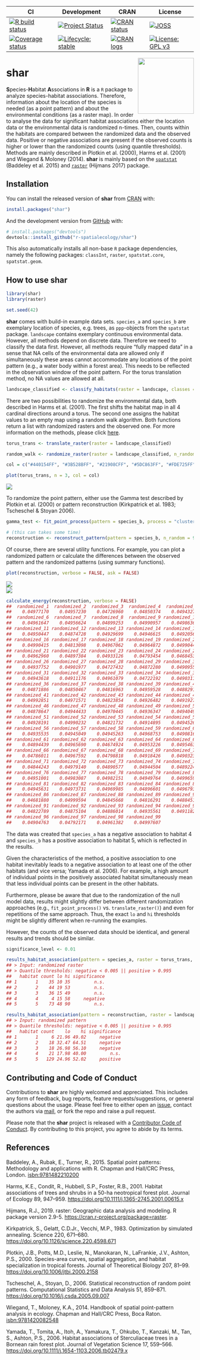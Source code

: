 
<!-- README.md is generated from README.Rmd. Please edit that file -->

<!-- badges: start -->

| CI                                                                                                                                                     | Development                                                                                                                        | CRAN                                                                                                                    | License                                                                                                                                              |
| ------------------------------------------------------------------------------------------------------------------------------------------------------ | ---------------------------------------------------------------------------------------------------------------------------------- | ----------------------------------------------------------------------------------------------------------------------- | ---------------------------------------------------------------------------------------------------------------------------------------------------- |
| [![R build status](https://github.com/r-spatialecology/shar/workflows/R-CMD-check/badge.svg)](https://github.com/r-spatialecology/shar/actions)        | [![Project Status](https://www.repostatus.org/badges/latest/active.svg)](https://www.repostatus.org/#active)                       | [![CRAN status](https://www.r-pkg.org/badges/version/shar)](https://cran.r-project.org/package=shar)                    | [![JOSS](https://joss.theoj.org/papers/1b786c028a5425858cb0e5428bd9173b/status.svg)](https://joss.theoj.org/papers/1b786c028a5425858cb0e5428bd9173b) |
| [![Coverage status](https://codecov.io/gh/r-spatialecology/shar/branch/main/graph/badge.svg)](https://codecov.io/gh/r-spatialecology/shar?branch=main) | [![Lifecycle: stable](https://img.shields.io/badge/lifecycle-stable-brightgreen.svg)](https://www.tidyverse.org/lifecycle/#stable) | [![CRAN logs](http://cranlogs.r-pkg.org/badges/grand-total/shar)](http://cran.rstudio.com/web/packages/shar/index.html) | [![License: GPL v3](https://img.shields.io/badge/License-GPLv3-blue.svg)](https://www.gnu.org/licenses/gpl-3.0)                                      |

<!-- badges: end -->

<img src="man/figures/logo.png" align="right" width="150" />

# shar

**S**pecies-**H**abitat **A**ssociations in **R** is a `R` package to
analyze species-habitat associations. Therefore, information about the
location of the species is needed (as a point pattern) and about the
environmental conditions (as a raster map). In order to analyse the data
for significant habitat associations either the location data or the
environmental data is randomized n-times. Then, counts within the
habitats are compared between the randomized data and the observed data.
Positive or negative associations are present if the observed counts is
higher or lower than the randomized counts (using quantile thresholds).
Methods are mainly described in Plotkin et al. (2000), Harms et
al. (2001) and Wiegand & Moloney (2014). **shar** is mainly based on
the [`spatstat`](http://spatstat.org) (Baddeley et al. 2015) and
[`raster`](https://rspatial.org/raster/) (Hijmans 2017) package.

## Installation

You can install the released version of **shar** from
[CRAN](https://cran.r-project.org/web/packages/shar/index.html) with:

``` r
install.packages("shar")
```

And the development version from
[GitHub](https://github.com/r-spatialecology/shar) with:

``` r
# install.packages("devtools")
devtools::install_github("r-spatialecology/shar")
```

This also automatically installs all non-base `R` package dependencies,
namely the following packages: `classInt`, `raster`, `spatstat.core`,
`spatstat.geom`.

## How to use shar

``` r
library(shar)
library(raster)

set.seed(42)
```

**shar** comes with build-in example data sets. `species_a` and
`species_b` are exemplary location of species, e.g. trees, as
`ppp`-objects from the `spatstat` package. `landscape` contains
exemplary continuous environmental data. However, all methods depend on
discrete data. Therefore we need to classify the data first. However,
all methods require “fully mapped data” in a sense that NA cells of the
environmental data are allowed only if simultaneously these areas cannot
accommodate any locations of the point pattern (e.g., a water body
within a forest area). This needs to be reflected in the observation
window of the point pattern. For the torus translation method, no NA
values are allowed at all.

``` r
landscape_classified <- classify_habitats(raster = landscape, classes = 5)
```

There are two possibilities to randomize the environmental data, both
described in Harms et al. (2001). The first shifts the habitat map in
all 4 cardinal directions around a torus. The second one assigns the
habitat values to an empty map using a random walk algorithm. Both
functions return a list with randomized rasters and the observed one.
For more information on the methods, please click
[here](https://r-spatialecology.github.io/shar/articles/articles/background.html).

``` r
torus_trans <- translate_raster(raster = landscape_classified)

random_walk <- randomize_raster(raster = landscape_classified, n_random = 99)
```

``` r
col = c("#440154FF", "#3B528BFF", "#21908CFF", "#5DC863FF", "#FDE725FF")

plot(torus_trans, n = 3, col = col)
```

<img src="man/figures/README-plot_habitat-random-1.png" style="display: block; margin: auto;" />

To randomize the point pattern, either use the Gamma test described by
Plotkin et al. (2000) or pattern reconstruction (Kirkpatrick et
al. 1983; Tscheschel & Stoyan 2006).

``` r
gamma_test <- fit_point_process(pattern = species_b, process = "cluster", n_random = 99)

# (this can takes some time)
reconstruction <- reconstruct_pattern(pattern = species_b, n_random = 99, e_threshold = 0.05)
```

Of course, there are several utility functions. For example, you can
plot a randomized pattern or calculate the differences between the
observed pattern and the randomized patterns (using summary functions).

``` r
plot(reconstruction, verbose = FALSE, ask = FALSE)
```

<img src="man/figures/README-plot-random_pattern-1.png" style="display: block; margin: auto;" /><img src="man/figures/README-plot-random_pattern-2.png" style="display: block; margin: auto;" />

``` r
calculate_energy(reconstruction, verbose = FALSE)
##  randomized_1  randomized_2  randomized_3  randomized_4  randomized_5 
##    0.04977170    0.04957230    0.04726960    0.04850374    0.04943275 
##  randomized_6  randomized_7  randomized_8  randomized_9 randomized_10 
##    0.04961647    0.04956624    0.04899253    0.04990957    0.04986367 
## randomized_11 randomized_12 randomized_13 randomized_14 randomized_15 
##    0.04950447    0.04874728    0.04929699    0.04946615    0.04920561 
## randomized_16 randomized_17 randomized_18 randomized_19 randomized_20 
##    0.04990415    0.04813098    0.04967062    0.04964872    0.04990442 
## randomized_21 randomized_22 randomized_23 randomized_24 randomized_25 
##    0.04962960    0.04897384    0.04933126    0.04793454    0.04684534 
## randomized_26 randomized_27 randomized_28 randomized_29 randomized_30 
##    0.04937752    0.04901977    0.04727432    0.04872280    0.04909555 
## randomized_31 randomized_32 randomized_33 randomized_34 randomized_35 
##    0.04943618    0.04911176    0.04961079    0.04722192    0.04903119 
## randomized_36 randomized_37 randomized_38 randomized_39 randomized_40 
##    0.04871886    0.04850467    0.04816963    0.04959528    0.04882913 
## randomized_41 randomized_42 randomized_43 randomized_44 randomized_45 
##    0.04992851    0.04971571    0.04823854    0.04926482    0.04919277 
## randomized_46 randomized_47 randomized_48 randomized_49 randomized_50 
##    0.04878647    0.04944433    0.04970445    0.04936347    0.04940492 
## randomized_51 randomized_52 randomized_53 randomized_54 randomized_55 
##    0.04928191    0.04990232    0.04821732    0.04914895    0.04945262 
## randomized_56 randomized_57 randomized_58 randomized_59 randomized_60 
##    0.04935535    0.04945049    0.04945263    0.04968753    0.04908163 
## randomized_61 randomized_62 randomized_63 randomized_64 randomized_65 
##    0.04894439    0.04965690    0.04674924    0.04953226    0.04954639 
## randomized_66 randomized_67 randomized_68 randomized_69 randomized_70 
##    0.04786011    0.04967592    0.04798818    0.04918426    0.04903230 
## randomized_71 randomized_72 randomized_73 randomized_74 randomized_75 
##    0.04844243    0.04979140    0.04890577    0.04944504    0.04892242 
## randomized_76 randomized_77 randomized_78 randomized_79 randomized_80 
##    0.04951001    0.04983087    0.04982151    0.04949764    0.04996596 
## randomized_81 randomized_82 randomized_83 randomized_84 randomized_85 
##    0.04945631    0.04973731    0.04969985    0.04896601    0.04967939 
## randomized_86 randomized_87 randomized_88 randomized_89 randomized_90 
##    0.04681880    0.04999594    0.04845668    0.04816291    0.04884513 
## randomized_91 randomized_92 randomized_93 randomized_94 randomized_95 
##    0.04822789    0.04875104    0.04886014    0.04935561    0.04911822 
## randomized_96 randomized_97 randomized_98 randomized_99 
##    0.04904763    0.04792171    0.04961382    0.04997607
```

The data was created that `species_a` has a negative association to
habitat 4 and `species_b` has a positive association to habitat 5, which
is reflected in the results.

Given the characteristics of the method, a positive association to one
habitat inevitably leads to a negative association to at least one of
the other habitats (and vice versa; Yamada et al. 2006). For example, a
high amount of individual points in the positively associated habitat
simultaneously mean that less individual points can be present in the
other habitats.

Furthermore, please be aware that due to the randomization of the null
model data, results might slightly differ between different
randomization approaches (e.g., `fit_point_process()`
vs. `translate_raster()`) and even for repetitions of the same
approach. Thus, the exact `lo` and `hi` thresholds might be slightly
different when re-running the examples.

However, the counts of the observed data should be identical, and
general results and trends should be similar.

``` r
significance_level <- 0.01

results_habitat_association(pattern = species_a, raster = torus_trans, significance_level = significance_level)
## > Input: randomized raster
## > Quantile thresholds: negative < 0.005 || positive > 0.995
##   habitat count lo hi significance
## 1       1    35 10 35         n.s.
## 2       2    44 19 53         n.s.
## 3       3    36 15 49         n.s.
## 4       4     4 15 58     negative
## 5       5    73 48 90         n.s.

results_habitat_association(pattern = reconstruction, raster = landscape_classified, significance_level = significance_level)
## > Input: randomized pattern
## > Quantile thresholds: negative < 0.005 || positive > 0.995
##   habitat count    lo    hi significance
## 1       1     6 21.96 49.02     negative
## 2       2    18 32.47 64.51     negative
## 3       3    18 26.98 56.10     negative
## 4       4    21 17.98 40.00         n.s.
## 5       5   129 24.96 52.02     positive
```

## Contributing and Code of Conduct

Contributions to **shar** are highly welcomed and appreciated. This
includes any form of feedback, bug reports, feature
requests/suggestions, or general questions about the usage. Please feel
free to either open an
[issue](https://github.com/r-spatialecology/shar/issues/), contact the
authors via [mail](mailto:mhk.hesselbarth@gmail.com), or fork the repo
and raise a pull request.

Please note that the **shar** project is released with a [Contributor
Code of
Conduct](https://contributor-covenant.org/version/2/0/CODE_OF_CONDUCT.html).
By contributing to this project, you agree to abide by its terms.

## References

Baddeley, A., Rubak, E., Turner, R., 2015. Spatial point patterns:
Methodology and applications with R. Chapman and Hall/CRC Press, London.
<isbn:9781482210200>

Harms, K.E., Condit, R., Hubbell, S.P., Foster, R.B., 2001. Habitat
associations of trees and shrubs in a 50-ha neotropical forest plot.
Journal of Ecology 89, 947–959.
<https://doi.org/10.1111/j.1365-2745.2001.00615.x>

Hijmans, R.J., 2019. raster: Geographic data analysis and modeling. R
package version 2.9-5. <https://cran.r-project.org/package=raster>.

Kirkpatrick, S., Gelatt, C.D.Jr., Vecchi, M.P., 1983. Optimization by
simulated annealing. Science 220, 671–680.
<https://doi.org/10.1126/science.220.4598.671>

Plotkin, J.B., Potts, M.D., Leslie, N., Manokaran, N., LaFrankie, J.V.,
Ashton, P.S., 2000. Species-area curves, spatial aggregation, and
habitat specialization in tropical forests. Journal of Theoretical
Biology 207, 81–99. <https://doi.org/10.1006/jtbi.2000.2158>

Tscheschel, A., Stoyan, D., 2006. Statistical reconstruction of random
point patterns. Computational Statistics and Data Analysis 51, 859–871.
<https://doi.org/10.1016/j.csda.2005.09.007>

Wiegand, T., Moloney, K.A., 2014. Handbook of spatial point-pattern
analysis in ecology. Chapman and Hall/CRC Press, Boca Raton.
<isbn:9781420082548>

Yamada, T., Tomita, A., Itoh, A., Yamakura, T., Ohkubo, T., Kanzaki, M.,
Tan, S., Ashton, P.S., 2006. Habitat associations of Sterculiaceae trees
in a Bornean rain forest plot. Journal of Vegetation Science 17,
559–566. <https://doi.org/10.1111/j.1654-1103.2006.tb02479.x>
